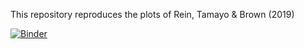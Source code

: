 This repository reproduces the plots of Rein, Tamayo & Brown (2019) 

[![Binder](http://mybinder.org/badge_logo.svg)](http://mybinder.org/v2/gh/hannorein/ReinTamayoBrown2019/master)

